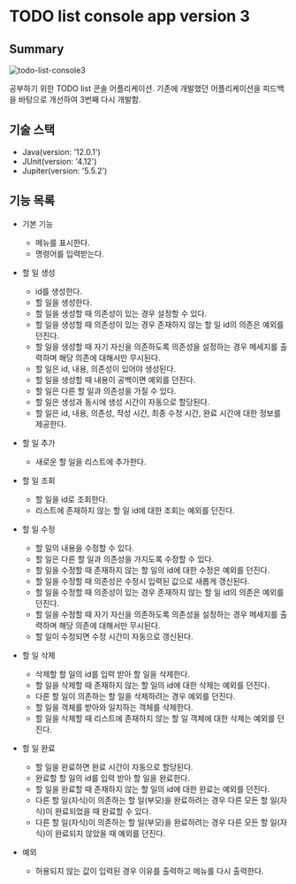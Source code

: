 # TODO list console app version 3

## Summary
![todo-list-console3](https://user-images.githubusercontent.com/35681772/73604203-0eadb280-45d0-11ea-94e2-cf901df5c92a.gif)

공부하기 위한 TODO list 콘솔 어플리케이션.
기존에 개발했던 어플리케이션을 피드백을 바탕으로 개선하여 3번째 다시 개발함.

## 기술 스택
 * Java(version: '12.0.1')
 * JUnit(version: '4.12')
 * Jupiter(version: '5.5.2')
 
## 기능 목록
 * 기본 기능
   * 메뉴를 표시한다.
   * 명령어를 입력받는다.
 
 * 할 일 생성
   * id를 생성한다.
   * 할 일을 생성한다.
   * 할 일을 생성할 때 의존성이 있는 경우 설정할 수 있다.
   * 할 일을 생성할 때 의존성이 있는 경우 존재하지 않는 할 일 id의 의존은 예외를 던진다.
   * 할 일을 생성할 때 자기 자신을 의존하도록 의존성을 설정하는 경우 메세지를 출력하며 해당 의존에 대해서만 무시된다.
   * 할 일은 id, 내용, 의존성이 있어야 생성된다.
   * 할 일을 생성할 때 내용이 공백이면 예외를 던진다.
   * 할 일은 다른 할 일과 의존성을 가질 수 있다.
   * 할 일은 생성과 동시에 생성 시간이 자동으로 할당된다.
   * 할 일은 id, 내용, 의존성, 작성 시간, 최종 수정 시간, 완료 시간에 대한 정보를 제공한다.

 * 할 일 추가
   * 새로운 할 일을 리스트에 추가한다.
   
 * 할 일 조회
   * 할 일을 id로 조회한다.
   * 리스트에 존재하지 않는 할 일 id에 대한 조회는 예외를 던진다.
   
 * 할 일 수정
   * 할 일의 내용을 수정할 수 있다.
   * 할 일은 다른 할 일과 의존성을 가지도록 수정할 수 있다.
   * 할 일을 수정할 때 존재하지 않는 할 일의 id에 대한 수정은 예외를 던진다.
   * 할 일을 수정할 때 의존성은 수정시 입력된 값으로 새롭게 갱신된다.
   * 할 일을 수정할 때 의존성이 있는 경우 존재하지 않는 할 일 id의 의존은 예외를 던진다.
   * 할 일을 수정할 때 자기 자신을 의존하도록 의존성을 설정하는 경우 메세지를 출력하며 해당 의존에 대해서만 무시된다.
   * 할 일이 수정되면 수정 시간이 자동으로 갱신된다.
      
 * 할 일 삭제
   * 삭제할 할 일의 id를 입력 받아 할 일을 삭제한다.
   * 할 일을 삭제할 때 존재하지 않는 할 일의 id에 대한 삭제는 예외를 던진다.
   * 다른 할 일이 의존하는 할 일을 삭제하려는 경우 예외를 던진다.
   * 할 일을 객체를 받아와 일치하는 객체를 삭제한다.
   * 할 일을 삭제할 때 리스트에 존재하지 않는 할 일 객체에 대한 삭제는 예외를 던진다. 
 
 * 할 일 완료
   * 할 일을 완료하면 완료 시간이 자동으로 할당된다.
   * 완료할 할 일의 id를 입력 받아 할 일을 완료한다.
   * 할 일을 완료할 때 존재하지 않는 할 일의 id에 대한 완료는 예외를 던진다.   
   * 다른 할 일(자식)이 의존하는 할 일(부모)을 완료하려는 경우 다른 모든 할 일(자식)이 완료되었을 때 완료할 수 있다.
   * 다른 할 일(자식)이 의존하는 할 일(부모)을 완료하려는 경우 다른 모든 할 일(자식)이 완료되지 않았을 때 예외를 던진다.
 
 * 예외
   * 허용되지 않는 값이 입력된 경우 이유를 출력하고 메뉴를 다시 출력한다.